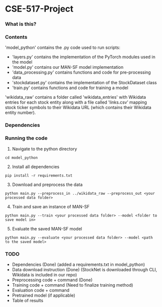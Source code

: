 # CSE-517-Project

### What is this?



### Contents

'model_python' contains the .py code used to run scripts:

- 'layers.py' contains the implementation of the PyTorch modules used in the model
- 'model.py' contains our MAN-SF model implementation
- 'data_processing.py' contains functions and code for pre-processing data
- 'stockdataset.py' contains the implementation of the StockDataset class
- 'train.py' contains functions and code for training a model

'wikidata_raw' contains a folder called 'wikidata_entries' with Wikidata entries for each stock entity 
along with a file called 'links.csv' mapping stock ticker symbols to their Wikidata URL (which contains their Wikidata entity number).

### Dependencies



### Running the code

1. Navigate to the python directory
```
cd model_python
```

2. Install all dependencies
```
pip install -r requirements.txt
```

3. Download and preprocess the data
```
python main.py --preprocess_in ../wikidata_raw --preprocess_out <your processed data folder>
```

4. Train and save an instance of MAN-SF
```
python main.py --train <your processed data folder> --model <folder to save model in>
```

5. Evaluate the saved MAN-SF model
```
python main.py --evaluate <your processed data folder> --model <path to the saved model>
```

### TODO

- Dependencies (Done) (added a requirements.txt in model_python)
- Data download instruction (Done) (StockNet is downloaded through CLI, Wikidata is included in our repo)
- Preprocessing code + command (Done)
- Training code + command (Need to finalize training method)
- Evaluation code + command
- Pretrained model (if applicable)
- Table of results
